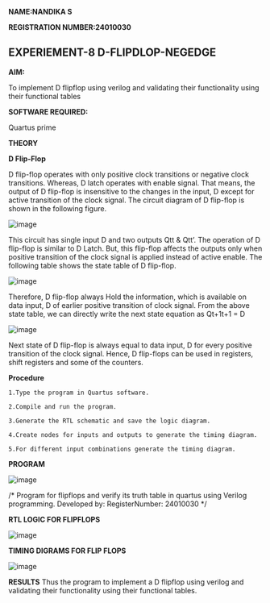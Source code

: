 **NAME:NANDIKA S**

**REGISTRATION NUMBER:24010030**

## EXPERIEMENT-8 D-FLIPDLOP-NEGEDGE

**AIM:**

To implement  D flipflop using verilog and validating their functionality using their functional tables

**SOFTWARE REQUIRED:**

Quartus prime

**THEORY**

**D Flip-Flop**

D flip-flop operates with only positive clock transitions or negative clock transitions. Whereas, D latch operates with enable signal. That means, the output of D flip-flop is insensitive to the changes in the input, D except for active transition of the clock signal. The circuit diagram of D flip-flop is shown in the following figure.

![image](https://github.com/naavaneetha/D-FLIPDLOP-NEGEDGE/assets/154305477/48c81fe8-bc3f-40e7-95e2-519fc155ad51)

This circuit has single input D and two outputs Qtt & Qtt’. The operation of D flip-flop is similar to D Latch. But, this flip-flop affects the outputs only when positive transition of the clock signal is applied instead of active enable. The following table shows the state table of D flip-flop.

![image](https://github.com/naavaneetha/D-FLIPDLOP-NEGEDGE/assets/154305477/e5f3fda7-68ec-4a3a-a0a4-cf6f9cc4ab55)

Therefore, D flip-flop always Hold the information, which is available on data input, D of earlier positive transition of clock signal. From the above state table, we can directly write the next state equation as Qt+1t+1 = D

![image](https://github.com/naavaneetha/D-FLIPDLOP-NEGEDGE/assets/154305477/8592c0d8-2917-4142-91b9-d6c30dd891d2)

Next state of D flip-flop is always equal to data input, D for every positive transition of the clock signal. Hence, D flip-flops can be used in registers, shift registers and some of the counters.

**Procedure**

    1.Type the program in Quartus software.
    
    2.Compile and run the program.
    
    3.Generate the RTL schematic and save the logic diagram.
    
    4.Create nodes for inputs and outputs to generate the timing diagram.
    
    5.For different input combinations generate the timing diagram.


**PROGRAM**

![image](https://github.com/user-attachments/assets/2728624b-2945-4da3-bdbf-e5fcebc39e1f)

/* Program for flipflops and verify its truth table in quartus using Verilog programming. Developed by: RegisterNumber: 24010030
*/

**RTL LOGIC FOR FLIPFLOPS**

![image](https://github.com/user-attachments/assets/496a6608-3f93-48b2-bb8c-e366329877d5)


**TIMING DIGRAMS FOR FLIP FLOPS**

![image](https://github.com/user-attachments/assets/99adac3d-6a93-4259-90ad-6536108bc42a)


**RESULTS**
Thus the program to implement a D flipflop using verilog and validating their functionality using their functional tables.
